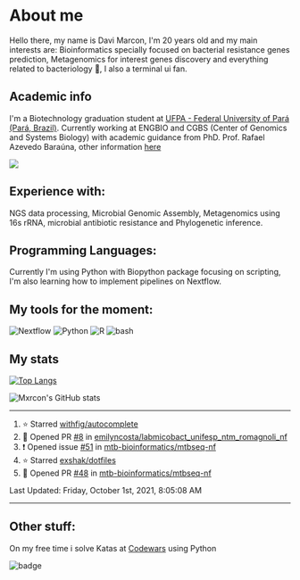 # About me
Hello there, my name is Davi Marcon, I'm 20 years old and my main interests are: Bioinformatics specially focused on bacterial resistance genes prediction, Metagenomics for interest genes discovery and everything related to bacteriology 🔬, I also a terminal ui fan.

## Academic info
I'm a Biotechnology graduation student at [UFPA - Federal University of Pará (Pará, Brazil)](https://ufpa.br).
Currently working at ENGBIO and CGBS (Center of Genomics and Systems Biology) with academic guidance from PhD. Prof. Rafael Azevedo Baraúna, other information [here](./contributions.md)

[![](https://img.shields.io/badge/ORCID-informational?style=flat&logo=ORCID&logoColor=white&color=A6CE39)](https://orcid.org/0000-0003-1014-422X)
## Experience with:
NGS data processing, Microbial Genomic Assembly, Metagenomics using 16s rRNA, microbial antibiotic resistance and
Phylogenetic inference.
## Programming Languages:
Currently I'm using Python with Biopython package focusing on scripting, 
I'm also learning how to implement pipelines on Nextflow.

## My tools for the moment:
![Nextflow](https://api.iconify.design/file-icons:nextflow.svg?color=%2327ae60&width=30&height=30)
![Python](https://api.iconify.design/logos:python.svg?width=30&height=30)
![R](https://api.iconify.design/logos:r-lang.svg?width=30&height=30')
![bash](https://api.iconify.design/logos:bash-icon.svg?width=30&height=30)

## My stats
[![Top Langs](https://github-readme-stats.vercel.app/api/top-langs/?username=mxrcon&layout=compact&hide=tex,css,html,scss,ruby&exclude_repo=dotfiles,mxrcon,website-nos,study_notes&theme=nightowl)](https://github.com/anuraghazra/github-readme-stats)

![Mxrcon's GitHub stats](https://github-readme-stats.vercel.app/api?username=Mxrcon&show_icons=true&theme=nightowl)

---

<!--RECENT_ACTIVITY:start-->
1. ⭐ Starred [withfig/autocomplete](https://github.com/withfig/autocomplete)
2. 💪 Opened PR [#8](https://github.com/emilyncosta/labmicobact_unifesp_ntm_romagnoli_nf/pull/8) in [emilyncosta/labmicobact_unifesp_ntm_romagnoli_nf](https://github.com/emilyncosta/labmicobact_unifesp_ntm_romagnoli_nf)
3. ❗️ Opened issue [#51](https://github.com/mtb-bioinformatics/mtbseq-nf/issues/51) in [mtb-bioinformatics/mtbseq-nf](https://github.com/mtb-bioinformatics/mtbseq-nf)
4. ⭐ Starred [exshak/dotfiles](https://github.com/exshak/dotfiles)
5. 💪 Opened PR [#48](https://github.com/mtb-bioinformatics/mtbseq-nf/pull/48) in [mtb-bioinformatics/mtbseq-nf](https://github.com/mtb-bioinformatics/mtbseq-nf)
<!--RECENT_ACTIVITY:end-->

<!--RECENT_ACTIVITY:last_update-->
Last Updated: Friday, October 1st, 2021, 8:05:08 AM
<!--RECENT_ACTIVITY:last_update_end-->

---

## Other stuff:
On my free time i solve Katas at [Codewars](https://www.codewars.com/) using Python

![badge](https://www.codewars.com/users/Mxrcon/badges/large)

